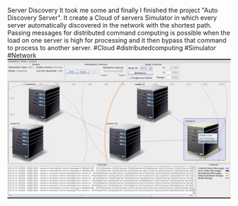 Server Discovery
It took me some and finally I finished the project "Auto Discovery Server". It create a Cloud of servers Simulator in which every server automatically discovered in the network with the shortest path. Passing messages for distributed command computing is possible when the load on one server is high for processing and it then bypass that command to process to another server. #Cloud #distributedcomputing #Simulator #Network
[![Watch the video](screenshot.png)](https://www.youtube.com/watch?v=GeJ2hzihFaM)
